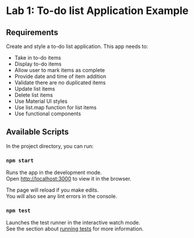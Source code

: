 # Lab 1: To-do list Application Example
## Requirements
Create and style a to-do list application. This app needs to:
+ Take in to-do items
+ Display to-do items
+ Allow user to mark items as complete
+ Provide date and time of item addition
+ Validate there are no duplicated items
+ Update list items
+ Delete list items
+ Use Material UI styles
+ Use list.map function for list items
+ Use functional components

## Available Scripts

In the project directory, you can run:

### `npm start`

Runs the app in the development mode.\
Open [http://localhost:3000](http://localhost:3000) to view it in the browser.

The page will reload if you make edits.\
You will also see any lint errors in the console.

### `npm test`

Launches the test runner in the interactive watch mode.\
See the section about [running tests](https://facebook.github.io/create-react-app/docs/running-tests) for more information.

